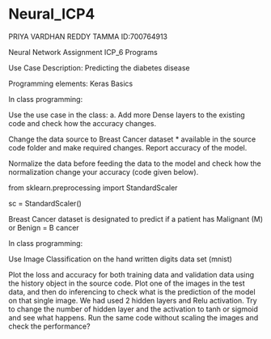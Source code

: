 # Neural_ICP4

PRIYA VARDHAN REDDY TAMMA         ID:700764913


Neural Network Assignment ICP_6 Programs

Use Case Description: Predicting the diabetes disease

Programming elements: Keras Basics

In class programming:

Use the use case in the class: a. Add more Dense layers to the existing code and check how the accuracy changes.

Change the data source to Breast Cancer dataset * available in the source code folder and make required changes. Report accuracy of the model.

Normalize the data before feeding the data to the model and check how the normalization change your accuracy (code given below).

from sklearn.preprocessing import StandardScaler

sc = StandardScaler()

Breast Cancer dataset is designated to predict if a patient has Malignant (M) or Benign = B cancer

In class programming:

Use Image Classification on the hand written digits data set (mnist)

Plot the loss and accuracy for both training data and validation data using the history object in the source code.
Plot one of the images in the test data, and then do inferencing to check what is the prediction of the model on that single image.
We had used 2 hidden layers and Relu activation. Try to change the number of hidden layer and the activation to tanh or sigmoid and see what happens.
Run the same code without scaling the images and check the performance?
